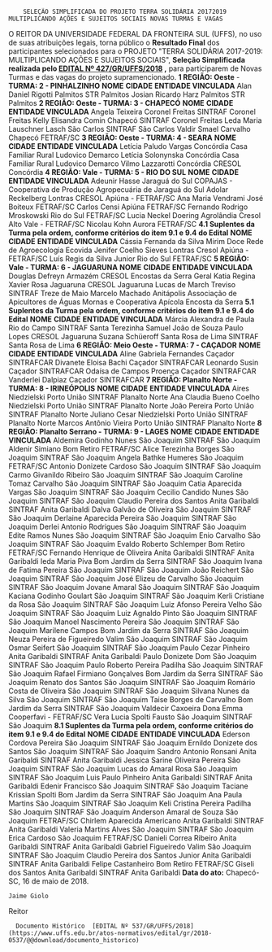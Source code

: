        SELEÇÃO SIMPLIFICADA DO PROJETO TERRA SOLIDÁRIA 20172019 MULTIPLICANDO AÇÕES E SUJEITOS SOCIAIS NOVAS TURMAS E VAGAS  

 O REITOR DA UNIVERSIDADE FEDERAL DA FRONTEIRA SUL (UFFS), no uso de suas atribuições legais, torna público o **Resultado Final** dos participantes selecionados para o PROJETO "TERRA SOLIDÁRIA 2017-2019: MULTIPLICANDO AÇÕES E SUJEITOS SOCIAIS", **Seleção Simplificada realizada pelo [EDITAL Nº 427/GR/UFFS/2018](https://www.uffs.edu.br/atos-normativos/edital/gr/2018-0427)  ,** para participarem de Novas Turmas e das vagas do projeto supramencionado.      **1 REGIÃO: Oeste** - **TURMA: 2 - PINHALZINHO**       **NOME**      **CIDADE**      **ENTIDADE VINCULADA**       Alan Daniel Rigotti    Palmitos    STR Palmitos      Josian Ricardo Harz    Palmitos    STR Palmitos         **2 REGIÃO: Oeste - TURMA: 3 - CHAPECÓ**       **NOME**      **CIDADE**      **ENTIDADE VINCULADA**       Angela Teixeira    Coronel Freitas    SINTRAF Coronel Freitas      Kelly Elisandra Comin    Chapecó    SINTRAF Coronel Freitas      Leda Maria Lauschner Lasch    São Carlos    SINTRAF São Carlos      Valdir Smael Carvalho    Chapecó    FETRAF/SC         **3 REGIÃO: Oeste - TURMA: 4 - SEARA**       **NOME**      **CIDADE**      **ENTIDADE VINCULADA**       Letícia Paludo Vargas    Concórdia    Casa Familiar Rural Ludovico Demarco      Letícia Solonynska    Concórdia    Casa Familiar Rural Ludovico Demarco      Vilmo Lazzarotti    Concórdia    CRESOL Concórdia         **4 REGIÃO: Vale - TURMA: 5 - RIO DO SUL**       **NOME**      **CIDADE**      **ENTIDADE VINCULADA**       Adeunir Hasse    Jaraguá do Sul    COPAJAS - Cooperativa de Produção Agropecuária de Jaraguá do Sul      Adolar Reckelberg    Lontras    CRESOL Apiúna - FETRAF/SC      Ana Maria Vendrami    José Boiteux    FETRAF/SC      Carlos Censi    Apiúna    FETRAF/SC      Fernando Rodrigo Mroskowski    Rio do Sul    FETRAF/SC      Lucia Neckel Doering    Agrolândia    Cresol Alto Vale - FETRAF/SC      Nicolau Kohn    Aurora    FETRAF/SC      **4.1 Suplentes da Turma pela ordem, conforme critérios do item 9.1 e 9.4 do Edital**       **NOME**      **CIDADE**      **ENTIDADE VINCULADA**       Cássia Fernanda da Silva    Mirim Doce    Rede de Agroecologia Ecovida      Jenifer Coelho Sieves    Lontras    Cresol Apiúna - FETRAF/SC      Luís Regis da Silva Junior    Rio do Sul    FETRAF/SC         **5 REGIÃO: Vale - TURMA: 6 - JAGUARUNA**       **NOME**      **CIDADE**      **ENTIDADE VINCULADA**       Douglas Defreyn    Armazém    CRESOL Encostas da Serra Geral      Katia Regina Xavier Rosa    Jaguaruna    CRESOL Jaguaruna      Lucas de March    Treviso    SINTRAF Treze de Maio      Marcelo Machado    Anitápolis    Associação de Apicultores de Águas Mornas e Cooperativa Apícola Encosta da Serra      **5.1 Suplentes da Turma pela ordem, conforme critérios do item 9.1 e 9.4 do Edital**       **NOME**      **CIDADE**      **ENTIDADE VINCULADA**       Márcia Alexandra de Paula    Rio do Campo    SINTRAF Santa Terezinha      Samuel João de Souza    Paulo Lopes    CRESOL Jaguaruna      Suzana Schüeroff    Santa Rosa de Lima    SINTRAF Santa Rosa de Lima         **6 REGIÃO: Meio Oeste - TURMA: 7 - CAÇADOR**       **NOME**      **CIDADE**      **ENTIDADE VINCULADA**       Aline Gabriela Fernandes    Caçador    SINTRAFCAR      Divanete Eloisa Bachi    Caçador    SINTRAFCAR      Leonardo Susin    Caçador    SINTRAFCAR      Odaísa de Campos Proença    Caçador    SINTRAFCAR      Vanderlei Dalpiaz    Caçador    SINTRAFCAR         **7 REGIÃO: Planalto Norte - TURMA: 8 - IRINEÓPOLIS**       **NOME**      **CIDADE**      **ENTIDADE VINCULADA**       Aires Niedzielski    Porto União    SINTRAF Planalto Norte      Ana Claudia Bueno Coelho Niedzielski    Porto União    SINTRAF Planalto Norte      João Pereira    Porto União    SINTRAF Planalto Norte      Juliano Cesar Niedzielski    Porto União    SINTRAF Planalto Norte      Marcos Antônio Vieira    Porto União    SINTRAF Planalto Norte         **8 REGIÃO: Planalto Serrano - TURMA: 9 - LAGES**       **NOME**      **CIDADE**      **ENTIDADE VINCULADA**       Aldemira Godinho Nunes    São Joaquim    SINTRAF São Joaquim      Aldenir Simiano    Bom Retiro    FETRAF/SC      Alice Terezinha Borges    São Joaquim    SINTRAF São Joaquim      Angela Bathke Humeres    São Joaquim    FETRAF/SC      Antonio Donizete Cardoso    São Joaquim    SINTRAF São Joaquim      Carmo Givanildo Ribeiro    São Joaquim    SINTRAF São Joaquim      Caroline Tomaz Carvalho    São Joaquim    SINTRAF São Joaquim      Catia Aparecida Vargas    São Joaquim    SINTRAF São Joaquim      Cecilio Candido Nunes    São Joaquim    SINTRAF São Joaquim      Claudio Pereira dos Santos    Anita Garibaldi    SINTRAF Anita Garibaldi      Dalva Galvão de Oliveira    São Joaquim    SINTRAF São Joaquim      Derlaine Aparecida Pereira    São Joaquim    SINTRAF São Joaquim      Derlei Antonio Rodrigues    São Joaquim    SINTRAF São Joaquim      Edite Ramos Nunes    São Joaquim    SINTRAF São Joaquim      Enio Carvalho    São Joaquim    SINTRAF São Joaquim      Evaldo Roberto Schlemper    Bom Retiro    FETRAF/SC      Fernando Henrique de Oliveira    Anita Garibaldi    SINTRAF Anita Garibaldi      Ieda Maria Piva    Bom Jardim da Serra    SINTRAF São Joaquim      Ivana de Fatima Pereira    São Joaquim    SINTRAF São Joaquim      João Reichert    São Joaquim    SINTRAF São Joaquim      José Elizeu de Carvalho    São Joaquim    SINTRAF São Joaquim      Jovane Amaral    São Joaquim    SINTRAF São Joaquim      Kaciana Godinho Goulart    São Joaquim    SINTRAF São Joaquim      Kerli Cristiane da Rosa    São Joaquim    SINTRAF São Joaquim      Luiz Afonso Pereira Velho    São Joaquim    SINTRAF São Joaquim      Luiz Agnaldo Pinto    São Joaquim    SINTRAF São Joaquim      Manoel Nascimento Pereira    São Joaquim    SINTRAF São Joaquim      Marilene Campos    Bom Jardim da Serra    SINTRAF São Joaquim      Neuza Pereira de Figueiredo Valim    São Joaquim    SINTRAF São Joaquim      Osmar Seifert    São Joaquim    SINTRAF São Joaquim      Paulo Cezar Pinheiro    Anita Garibaldi    SINTRAF Anita Garibaldi      Paulo Donizete Dom    São Joaquim    SINTRAF São Joaquim      Paulo Roberto Pereira Padilha    São Joaquim    SINTRAF São Joaquim      Rafael Firmiano Gonçalves    Bom Jardim da Serra    SINTRAF São Joaquim      Renato dos Santos    São Joaquim    SINTRAF São Joaquim      Romário Costa de Oliveira    São Joaquim    SINTRAF São Joaquim      Silvana Nunes da Silva    São Joaquim    SINTRAF São Joaquim      Taise Borges de Carvalho    Bom Jardim da Serra    SINTRAF São Joaquim      Valdecir Caxoeira    Dona Emma    Cooperfavi - FETRAF/SC      Vera Lucia Spolti Fausto    São Joaquim    SINTRAF São Joaquim      **8.1 Suplentes da Turma pela ordem, conforme critérios do item 9.1 e 9.4 do Edital**       **NOME**      **CIDADE**      **ENTIDADE VINCULADA**       Ederson Cordova Pereira    São Joaquim    SINTRAF São Joaquim      Ernildo Donizete dos Santos    São Joaquim    SINTRAF São Joaquim      Sandro Antonio Ronsani    Anita Garibaldi    SINTRAF Anita Garibaldi      Jessica Sarine Oliveira Pereira    São Joaquim    SINTRAF São Joaquim      Lucas do Amaral Rosa    São Joaquim    SINTRAF São Joaquim      Luis Paulo Pinheiro    Anita Garibaldi    SINTRAF Anita Garibaldi      Edenir Francisco    São Joaquim    SINTRAF São Joaquim      Taciane Krissian Spolti    Bom Jardim da Serra    SINTRAF São Joaquim      Ana Paula Martins    São Joaquim    SINTRAF São Joaquim      Keli Cristina Pereira Padilha    São Joaquim    SINTRAF São Joaquim      Anderson Amaral de Souza    São Joaquim    FETRAF/SC      Chirlem Aparecida Americano    Anita Garibaldi    SINTRAF Anita Garibaldi      Valeria Martins Alves    São Joaquim    SINTRAF São Joaquim      Erica Cardoso    São Joaquim    FETRAF/SC      Danieli Correa Ribeiro    Anita Garibaldi    SINTRAF Anita Garibaldi      Gabriel Figueiredo Valim    São Joaquim    SINTRAF São Joaquim      Claudio Pereira dos Santos Junior    Anita Garibaldi    SINTRAF Anita Garibaldi      Felipe Castanheiro    Bom Retiro    FETRAF/SC      Giseli dos Santos    Anita Garibaldi    SINTRAF Anita Garibaldi          **Data do ato:** Chapecó-SC, 16 de maio de 2018.   
 

    Jaime Giolo   
 Reitor 

      Documento Histórico  [EDITAL Nº 537/GR/UFFS/2018](https://www.uffs.edu.br/atos-normativos/edital/gr/2018-0537/@@download/documento_historico)     
      